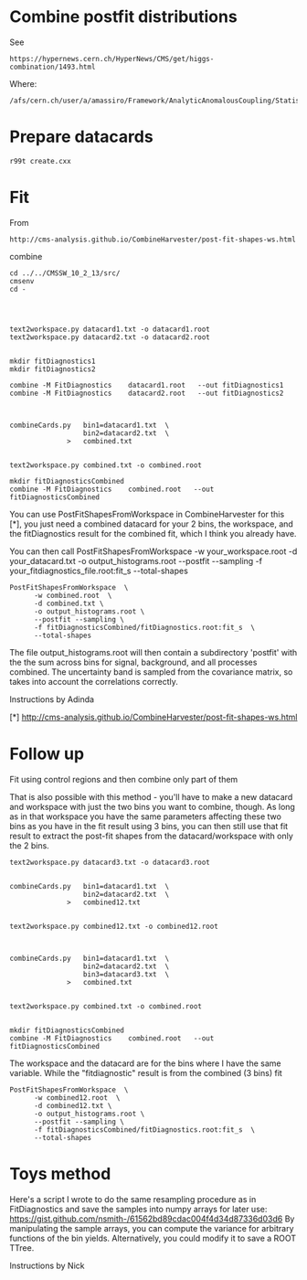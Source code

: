 Combine postfit distributions
====

See 

    https://hypernews.cern.ch/HyperNews/CMS/get/higgs-combination/1493.html

Where:

    /afs/cern.ch/user/a/amassiro/Framework/AnalyticAnomalousCoupling/StatisticalTool
    
    
Prepare datacards
====

    r99t create.cxx


Fit
====

    
From

    http://cms-analysis.github.io/CombineHarvester/post-fit-shapes-ws.html

    
combine
    
    cd ../../CMSSW_10_2_13/src/
    cmsenv
    cd -
    

    
    
    text2workspace.py datacard1.txt -o datacard1.root
    text2workspace.py datacard2.txt -o datacard2.root
    
    
    mkdir fitDiagnostics1
    mkdir fitDiagnostics2
    
    combine -M FitDiagnostics    datacard1.root   --out fitDiagnostics1
    combine -M FitDiagnostics    datacard2.root   --out fitDiagnostics2
    
    
    
    combineCards.py   bin1=datacard1.txt  \
                      bin2=datacard2.txt  \
                  >   combined.txt

                  
    text2workspace.py combined.txt -o combined.root
             
    mkdir fitDiagnosticsCombined         
    combine -M FitDiagnostics    combined.root   --out fitDiagnosticsCombined
    
    
    

You can use PostFitShapesFromWorkspace in CombineHarvester for this [*],
you just need a combined datacard for your 2 bins, the workspace, and
the fitDiagnostics result for the combined fit, which I think you
already have.

You can then call PostFitShapesFromWorkspace -w your_workspace.root -d
your_datacard.txt -o output_histograms.root --postfit --sampling -f
your_fitdiagnostics_file.root:fit_s --total-shapes

    PostFitShapesFromWorkspace  \
          -w combined.root  \
          -d combined.txt \
          -o output_histograms.root \
          --postfit --sampling \
          -f fitDiagnosticsCombined/fitDiagnostics.root:fit_s  \
          --total-shapes

          
The file output_histograms.root will then contain a subdirectory
'postfit' with the the sum across bins for signal, background, and all
processes combined. The uncertainty band is sampled from the covariance
matrix, so takes into account the correlations correctly.


Instructions by Adinda

[*]
http://cms-analysis.github.io/CombineHarvester/post-fit-shapes-ws.html



Follow up
====

Fit using control regions and then combine only part of them

That is also possible with this method - you'll have to make a new
datacard and workspace with just the two bins you want to combine,
though. As long as in that workspace you have the same parameters
affecting these two bins as you have in the fit result using 3 bins, you
can then still use that fit result to extract the post-fit shapes from
the datacard/workspace with only the 2 bins.


    text2workspace.py datacard3.txt -o datacard3.root

    
    combineCards.py   bin1=datacard1.txt  \
                      bin2=datacard2.txt  \
                  >   combined12.txt

                  
    text2workspace.py combined12.txt -o combined12.root

    
    
    combineCards.py   bin1=datacard1.txt  \
                      bin2=datacard2.txt  \
                      bin3=datacard3.txt  \
                  >   combined.txt

                  
    text2workspace.py combined.txt -o combined.root

             
    mkdir fitDiagnosticsCombined         
    combine -M FitDiagnostics    combined.root   --out fitDiagnosticsCombined
    

The workspace and the datacard are for the bins where I have the same variable.
While the "fitdiagnostic" result is from the combined (3 bins) fit

    
    PostFitShapesFromWorkspace  \
          -w combined12.root  \
          -d combined12.txt \
          -o output_histograms.root \
          --postfit --sampling \
          -f fitDiagnosticsCombined/fitDiagnostics.root:fit_s  \
          --total-shapes
    




Toys method
====


Here's a script I wrote to do the same resampling procedure as in
FitDiagnostics and save the samples into numpy arrays for later use:
https://gist.github.com/nsmith-/61562bd89cdac004f4d34d87336d03d6 By
manipulating the sample arrays, you can compute the variance for
arbitrary functions of the bin yields. Alternatively, you could modify
it to save a ROOT TTree.

Instructions by Nick





